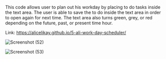 This code allows user to plan out his workday by placing to do tasks inside the text area. The user is able to save the to do inside the text area in order to open again for next time. The text area also turns green, grey, or red depending on the future, past, or present time hour.



Link: https://alicelikay.github.io/5-ali-work-day-scheduler/ 




![Screenshot (52)](https://user-images.githubusercontent.com/111723837/189769613-bd34a11e-3359-4bac-bd37-cdff0cfdaad1.png)

![Screenshot (53)](https://user-images.githubusercontent.com/111723837/189769631-a5e2492b-8f34-48b2-bd7a-b408135ec865.png)
